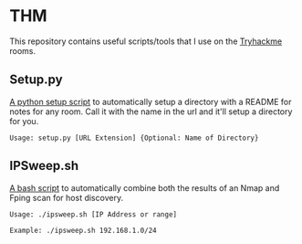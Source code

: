# THM

This repository contains useful scripts/tools that I use on the [Tryhackme](https://tryhackme.com/) rooms.

## Setup.py
[A python setup script](setup.py) to automatically setup a directory with a README for notes for any room. Call it with the name in the url and it'll setup a directory for you.  

`Usage: setup.py [URL Extension] {Optional: Name of Directory}`

## IPSweep.sh
[A bash script](ipsweep.sh) to automatically combine both the results of an Nmap and Fping scan for host discovery.

`Usage: ./ipsweep.sh [IP Address or range]`

`Example: ./ipsweep.sh 192.168.1.0/24`
